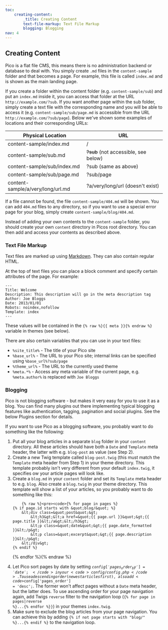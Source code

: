 ```yaml
---
toc:
    creating-content:
        _title: Creating Content
        text-file-markup: Text File Markup
        blogging: Blogging
nav: 4
---
```


## Creating Content

Pico is a flat file CMS, this means there is no administration backend or database to deal with. You simply create `.md` files in the `content-sample` folder and that becomes a page. For example, this file is called `index.md` and is shown as the main landing page.

If you create a folder within the content folder (e.g. `content-sample/sub`) and put an `index.md` inside it, you can access that folder at the URL `http://example.com/?sub`. If you want another page within the sub folder, simply create a text file with the corresponding name and you will be able to access it (e.g. `content-sample/sub/page.md` is accessible from the URL `http://example.com/?sub/page`). Below we've shown some examples of locations and their corresponding URLs:

<table style="width: 100%; max-width: 40em;">
    <thead>
        <tr>
            <th style="width: 50%;">Physical Location</th>
            <th style="width: 50%;">URL</th>
        </tr>
    </thead>
    <tbody>
        <tr>
            <td>content-sample/index.md</td>
            <td>/</td>
        </tr>
        <tr>
            <td>content-sample/sub.md</td>
            <td><del>?sub</del> (not accessible, see below)</td>
        </tr>
        <tr>
            <td>content-sample/sub/index.md</td>
            <td>?sub (same as above)</td>
        </tr>
        <tr>
            <td>content-sample/sub/page.md</td>
            <td>?sub/page</td>
        </tr>
        <tr>
            <td>content-sample/a/very/long/url.md</td>
            <td>?a/very/long/url (doesn't exist)</td>
        </tr>
    </tbody>
</table>

If a file cannot be found, the file `content-sample/404.md` will be shown. You can add `404.md` files to any directory, so if you want to use a special error page for your blog, simply create `content-sample/blog/404.md`.

Instead of adding your own contents to the `content-sample` folder, you should create your own `content` directory in Picos root directory. You can then add and access your contents as described above.

### Text File Markup

Text files are marked up using [Markdown][]. They can also contain regular HTML.

At the top of text files you can place a block comment and specify certain attributes of the page. For example:

<pre><code>---
Title: Welcome
Description: This description will go in the meta description tag
Author: Joe Bloggs
Date: 2013/01/01
Robots: noindex,nofollow
Template: index
---</code></pre>

These values will be contained in the `{% raw %}{{ meta }}{% endraw %}` variable in themes (see below).

There are also certain variables that you can use in your text files:

* `%site_title%` - The title of your Pico site
* `%base_url%` - The URL to your Pico site; internal links can be specified using `%base_url%?sub/page`
* `%theme_url%` - The URL to the currently used theme
* `%meta.*%` - Access any meta variable of the current page, e.g. `%meta.author%` is replaced with `Joe Bloggs`

### Blogging

Pico is not blogging software - but makes it very easy for you to use it as a blog. You can find many plugins out there implementing typical blogging features like authentication, tagging, pagination and social plugins. See the below Plugins section for details.

If you want to use Pico as a blogging software, you probably want to do something like the following:
<ol>
    <li>
        Put all your blog articles in a separate <code>blog</code> folder in your <code>content</code> directory. All these articles should have both a <code>Date</code> and <code>Template</code> meta header, the latter with e.g. <code>blog-post</code> as value (see Step 2).
    </li>
    <li>
        Create a new Twig template called <code>blog-post.twig</code> (this must match the <code>Template</code> meta header from Step 1) in your theme directory. This template probably isn't very different from your default <code>index.twig</code>, it specifies ow your article pages will look like.
    </li>
    <li>
        Create a <code>blog.md</code> in your <code>content</code> folder and set its <code>Template</code> meta header to e.g. <code>blog</code>. Also create a <code>blog.twig</code> in your theme directory. This template will show a list of your articles, so you probably want to do something like this:

        {% raw %}<pre><code>{% for page in pages %}
    {% if page.id starts with &quot;blog/&quot; %}
        &lt;div class=&quot;post&quot;&gt;
            &lt;h3&gt;&lt;a href=&quot;{{ page.url }}&quot;&gt;{{ page.title }}&lt;/a&gt;&lt;/h3&gt;
            &lt;p class=&quot;date&quot;&gt;{{ page.date_formatted }}&lt;/p&gt;
            &lt;p class=&quot;excerpt&quot;&gt;{{ page.description }}&lt;/p&gt;
        &lt;/div&gt;
    {% endif %}
{% endfor %}</code></pre>{% endraw %}
    </li>
    <li>
        Let Pico sort pages by date by setting <code>$config['pages_order_by'] = 'date';</code> in your <code>config/config.php</code>. To use a descending order (newest articles first), also add <code>$config['pages_order'] = 'desc';</code>. The former won't affect pages without a <code>Date</code> meta header, but the latter does. To use ascending order for your page navigation again, add Twigs <code>reverse</code> filter to the navigation loop (<code>{&#37; for page in pages|reverse &#37;}...{&#37; endfor &#37;}}</code>) in your themes <code>index.twig</code>.
    </li>
    <li>
        Make sure to exclude the blog articles from your page navigation. You can achieve this by adding <code>{&#37; if not page starts with "blog/" &#37;}...{&#37; endif &#37;}</code> to the navigation loop.
    </li>
</ol>

[Markdown]: http://daringfireball.net/projects/markdown/syntax
